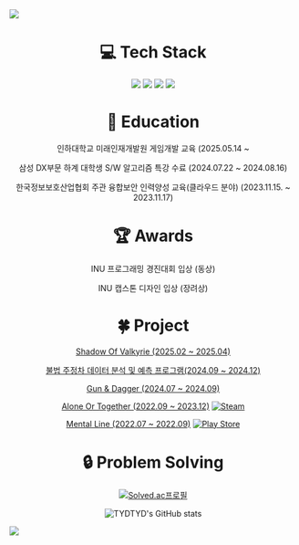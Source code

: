 <img src="https://capsule-render.vercel.app/api?type=waving&color=gradient&height=200&section=header&text=Hi!%20I'm%20Seung%20Min&fontSize=50" />

<div align=center>
<h1>
💻 Tech Stack
</h1>
  <img src="https://img.shields.io/badge/C%2B%2B-00599C?style=for-the-badge&logo=c%2B%2B&logoColor=white"/>
  <img src="https://img.shields.io/badge/C%23-512BD4?style=for-the-badge&logo=c-sharp&logoColor=white"/>
  <img src="https://img.shields.io/badge/python-3776AB?style=for-the-badge&logo=python&logoColor=white"/>
  <img src="https://img.shields.io/badge/unity-%23000000.svg?style=for-the-badge&logo=unity&logoColor=white"/>



<h1>
📖 Education
</h1>

인하대학교 미래인재개발원 게임개발 교육 (2025.05.14 ~ 

삼성 DX부문 하계 대학생 S/W 알고리즘 특강 수료 (2024.07.22 ~ 2024.08.16)

한국정보보호산업협회 주관 융합보안 인력양성 교육(클라우드 분야) (2023.11.15. ~ 2023.11.17)

<h1>
  🏆 Awards
</h1>

INU 프로그래밍 경진대회 입상 (동상)

INU 캡스톤 디자인 입상 (장려상)

<h1>
  🍀 Project
</h1>

[Shadow Of Valkyrie (2025.02 ~ 2025.04)](https://github.com/TYDTYD/Final_Project)

[불법 주정차 데이터 분석 및 예측 프로그램(2024.09 ~ 2024.12)]()

[Gun & Dagger (2024.07 ~ 2024.09)](https://github.com/TYDTYD/Gun_Dagger)

[Alone Or Together (2022.09 ~ 2023.12)](https://github.com/TYDTYD/Alone_Or_Together_ver2) [![Steam](https://img.shields.io/badge/steam-%23000000.svg?style=plastic&logo=steam&logoColor=white)](https://store.steampowered.com/app/2651070/Alone_Or_Together/?beta=0)

[Mental Line (2022.07 ~ 2022.09)](https://github.com/TYDTYD/Mental_Line) [![Play Store](https://img.shields.io/badge/Google_Play-414141?style=plastic&logo=google-play&logoColor=white)](https://play.google.com/store/apps/details?id=com.TamyuelStudio.MentalLine)

<h1>
  🔒 Problem Solving
</h1>
  
  [![Solved.ac프로필](http://mazassumnida.wtf/api/v2/generate_badge?boj=tmdals5587)](https://solved.ac/tmdals5587)

![TYDTYD's GitHub stats](https://github-readme-stats.vercel.app/api?username=TYDTYD&show_icons=true&theme=tokyonight)
</div>

<img src="https://capsule-render.vercel.app/api?type=waving&color=gradient&height=200&section=footer" />

<!---
TYDTYD/TYDTYD is a ✨ special ✨ repository because its `README.md` (this file) appears on your GitHub profile.
You can click the Preview link to take a look at your changes.
--->
